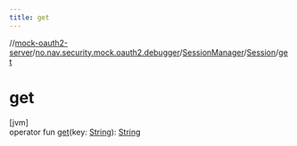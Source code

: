 ```yaml
---
title: get
---
```

//[mock-oauth2-server](../../../../index.html)/[no.nav.security.mock.oauth2.debugger](../../index.html)/[SessionManager](../index.html)/[Session](index.html)/[get](get.html)



# get



[jvm]\
operator fun [get](get.html)(key: [String](https://kotlinlang.org/api/latest/jvm/stdlib/kotlin/-string/index.html)): [String](https://kotlinlang.org/api/latest/jvm/stdlib/kotlin/-string/index.html)




